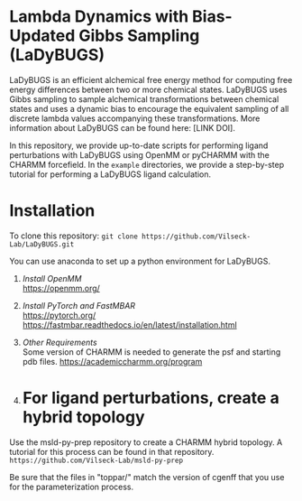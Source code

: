 # Lambda Dynamics with Bias-Updated Gibbs Sampling (LaDyBUGS)
LaDyBUGS is an efficient alchemical free energy method for computing free energy differences between two or more chemical states. LaDyBUGS uses Gibbs sampling to sample alchemical transformations between chemical states and uses a dynamic bias to encourage the equivalent sampling of all discrete lambda values accompanying these transformations. More information about LaDyBUGS can be found here: [LINK DOI].

In this repository, we provide up-to-date scripts for performing ligand perturbations with LaDyBUGS using OpenMM or pyCHARMM with the CHARMM forcefield. In the `example` directories, we provide a step-by-step tutorial for performing a LaDyBUGS ligand calculation. 


# Installation
To clone this repository:
`git clone https://github.com/Vilseck-Lab/LaDyBUGS.git`

You can use anaconda to set up a python environment for LaDyBUGS.

1) *Install OpenMM* <br>
https://openmm.org/

2) *Install PyTorch and FastMBAR* <br>
https://pytorch.org/
https://fastmbar.readthedocs.io/en/latest/installation.html

3) *Other Requirements* <br>
Some version of CHARMM is needed to generate the psf and starting pdb files. 
https://academiccharmm.org/program

4) # For ligand perturbations, create a hybrid topology
Use the msld-py-prep repository to create a CHARMM hybrid topology. A tutorial for this process can be found in that repository. <br>
`https://github.com/Vilseck-Lab/msld-py-prep`

Be sure that the files in "toppar/" match the version of cgenff that you use for the parameterization process.

